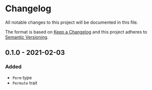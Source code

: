 # Changelog
All notable changes to this project will be documented in this file.

The format is based on [Keep a Changelog](http://keepachangelog.com/en/1.0.0/)
and this project adheres to [Semantic Versioning](http://semver.org/spec/v2.0.0.html).

## 0.1.0 - 2021-02-03
### Added
- `Perm` type
- `Permute` trait

[Unreleased]: https://github.com/ExpHP/slice-of-array/compare/0.1.0...HEAD
